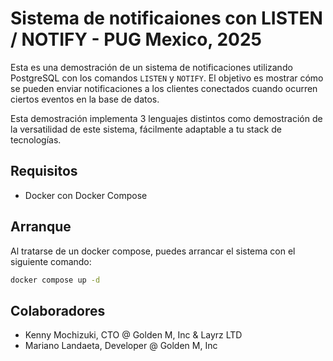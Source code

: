 # Sistema de notificaiones con LISTEN / NOTIFY - PUG Mexico, 2025

Esta es una demostración de un sistema de notificaciones utilizando PostgreSQL con los comandos `LISTEN` y `NOTIFY`. El objetivo es mostrar cómo se pueden enviar notificaciones a los clientes conectados cuando ocurren ciertos eventos en la base de datos.

Esta demostración implementa 3 lenguajes distintos como demostración de la versatilidad de este sistema, fácilmente adaptable a tu stack de tecnologías.

## Requisitos

- Docker con Docker Compose

## Arranque

Al tratarse de un docker compose, puedes arrancar el sistema con el siguiente comando:

```bash
docker compose up -d
```

## Colaboradores

- Kenny Mochizuki, CTO @ Golden M, Inc & Layrz LTD
- Mariano Landaeta, Developer @ Golden M, Inc
